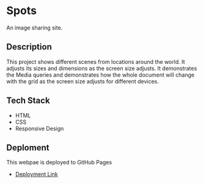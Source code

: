 # Spots

An image sharing site.

## Description

This project shows different scenes from locations around the world. It adjusts its sizes and dimensions as the screen size adjusts. It demonstrates the Media queries and demonstrates how the whole document will change with the grid as the screen size adjusts for different devices.

## Tech Stack

- HTML
- CSS
- Responsive Design

## Deploment

This webpae is deployed to GitHub Pages

- [Deployment Link](https://kylemtaylor93.github.io/se_project_spots/)
